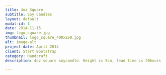 ```yaml
---
title: 4oz Square
subtitle: Soy Candles
layout: default
modal-id: 1
date: 2014-11-15
img: logo_square.jpg
thumbnail: logo_square_400x250.jpg
alt: image-alt
project-date: April 2014
client: Start Bootstrap
category: Handcraft
description: 4oz square soycandle. Height is 5cm, lead time is 20hours and used smokeless wick.

---
```

